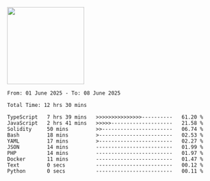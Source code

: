 <img height="180em" src="https://github-readme-stats-eight-theta.vercel.app/api?username=bkundev&show_icons=true&theme=radical&include_all_commits=true&count_private=true"/>
<!--START_SECTION:waka-->

```all_time
From: 01 June 2025 - To: 08 June 2025

Total Time: 12 hrs 30 mins

TypeScript   7 hrs 39 mins   >>>>>>>>>>>>>>>----------   61.20 %
JavaScript   2 hrs 41 mins   >>>>>--------------------   21.58 %
Solidity     50 mins         >>-----------------------   06.74 %
Bash         18 mins         >------------------------   02.53 %
YAML         17 mins         >------------------------   02.27 %
JSON         14 mins         -------------------------   01.99 %
PHP          14 mins         -------------------------   01.97 %
Docker       11 mins         -------------------------   01.47 %
Text         0 secs          -------------------------   00.12 %
Python       0 secs          -------------------------   00.11 %
```

<!--END_SECTION:waka-->
